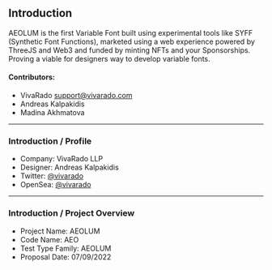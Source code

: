 ##  **Introduction**

AEOLUM is the first Variable Font built using experimental tools like SYFF (Synthetic Font Functions), marketed using a web experience powered by ThreeJS and Web3 and funded by minting NFTs and your Sponsorships. Proving a viable for designers way to develop variable fonts.

#### Contributors:

*  VivaRado <support@vivarado.com>
*  Andreas Kalpakidis
*  Madina Akhmatova

---

### **Introduction / Profile**

*   Company: VivaRado LLP
*   Designer: Andreas Kalpakidis
*   Twitter: [@vivarado](https://twitter.com/VivaRado)
*   OpenSea: [@vivarado](https://opensea.io/vivarado)



---


### **Introduction / Project Overview**

*   Project Name: AEOLUM
*   Code Name: AEO
*   Test Type Family: AEOLUM
*   Proposal Date: 07/09/2022
